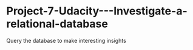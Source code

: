 # Project-7-Udacity---Investigate-a-relational-database
Query the database to make interesting insights 

